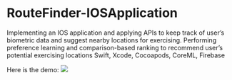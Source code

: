# RouteFinder-IOSApplication
Implementing an IOS application and applying APIs to keep track of user’s biometric data and suggest nearby locations for exercising.
Performing preference learning and comparison-based ranking to recommend user’s potential exercising locations
Swift, Xcode, Cocoapods, CoreML, Firebase

Here is the demo:
![](app_ui.gif)
